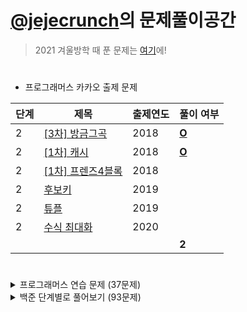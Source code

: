 # [@jejecrunch](https://github.com/jejecrunch)의 문제풀이공간

> 2021 겨울방학 때 푼 문제는 [여기](https://github.com/jejecrunch/2021-winter-kakao/blob/main/jejecrunch)에!

#

-   프로그래머스 카카오 출제 문제

| 단계 | 제목                                                                          | 출제연도 | 풀이 여부                                                                               |
| ---- | ----------------------------------------------------------------------------- | -------- | --------------------------------------------------------------------------------------- |
| 2    | [[3차] 방금그곡](https://programmers.co.kr/learn/courses/30/lessons/17684)    | 2018     | [**O**](https://github.com/jejecrunch/2022/blob/main/jejecrunch/programmers/17684.java) |
| 2    | [[1차] 캐시](https://programmers.co.kr/learn/courses/30/lessons/17680)        | 2018     | [**O**](https://github.com/jejecrunch/2022/blob/main/jejecrunch/programmers/17680.java) |
| 2    | [[1차] 프렌즈4블록](https://programmers.co.kr/learn/courses/30/lessons/17684) | 2018     |                                                                                         |
| 2    | [후보키](https://programmers.co.kr/learn/courses/30/lessons/17684)            | 2019     |                                                                                         |
| 2    | [튜플](https://programmers.co.kr/learn/courses/30/lessons/17684)              | 2019     |                                                                                         |
| 2    | [수식 최대화](https://programmers.co.kr/learn/courses/30/lessons/17684)       | 2020     |                                                                                         |
|      |                                                                               |          | **2**                                                                                   |

#

<details>
<summary>프로그래머스 연습 문제 (37문제)</summary>
<div markdown="1">

| 카테고리 | 제목                                                                                     | 풀이 여부                                                                               |
| -------- | ---------------------------------------------------------------------------------------- | --------------------------------------------------------------------------------------- |
|          | [직사각형 별찍기](https://programmers.co.kr/learn/courses/30/lessons/12969)              | [**O**](https://github.com/jejecrunch/2022/blob/main/jejecrunch/programmers/12969.js)   |
|          | [x만큼 간격이 있는 n개의 숫자](https://programmers.co.kr/learn/courses/30/lessons/12954) | [**O**](https://github.com/jejecrunch/2022/blob/main/jejecrunch/programmers/12954.js)   |
|          | [행렬의 덧셈](https://programmers.co.kr/learn/courses/30/lessons/12950)                  | [**O**](https://github.com/jejecrunch/2022/blob/main/jejecrunch/programmers/12950.java) |
|          | [핸드폰 번호 가리기](https://programmers.co.kr/learn/courses/30/lessons/12948)           | [**O**](https://github.com/jejecrunch/2022/blob/main/jejecrunch/programmers/12948.js)   |
|          | [하샤드 수](https://programmers.co.kr/learn/courses/30/lessons/12947)                    | [**O**](https://github.com/jejecrunch/2022/blob/main/jejecrunch/programmers/12947.js)   |
|          | [평균 구하기](https://programmers.co.kr/learn/courses/30/lessons/12944)                  | [**O**](https://github.com/jejecrunch/2022/blob/main/jejecrunch/programmers/12944.js)   |
|          | [콜라츠 추측](https://programmers.co.kr/learn/courses/30/lessons/12943)                  | [**O**](https://github.com/jejecrunch/2022/blob/main/jejecrunch/programmers/12943.js)   |
|          | [최대공약수와 최소공배수](https://programmers.co.kr/learn/courses/30/lessons/12940)      | [**O**](https://github.com/jejecrunch/2022/blob/main/jejecrunch/programmers/12940.js)   |
|          | [짝수와 홀수](https://programmers.co.kr/learn/courses/30/lessons/12937)                  | [**O**](https://github.com/jejecrunch/2022/blob/main/jejecrunch/programmers/12937.js)   |
|          | [제일 작은 수 제거하기](https://programmers.co.kr/learn/courses/30/lessons/12935)        | [**O**](https://github.com/jejecrunch/2022/blob/main/jejecrunch/programmers/12935.js)   |
|          | [정수 제곱근 판별](https://programmers.co.kr/learn/courses/30/lessons/12934)             | [**O**](https://github.com/jejecrunch/2022/blob/main/jejecrunch/programmers/12934.js)   |
|          | [정수 내림차순으로 배치하기](https://programmers.co.kr/learn/courses/30/lessons/12933)   | [**O**](https://github.com/jejecrunch/2022/blob/main/jejecrunch/programmers/12933.js)   |
|          | [자연수 뒤집어 배열로 만들기](https://programmers.co.kr/learn/courses/30/lessons/12932)  | [**O**](https://github.com/jejecrunch/2022/blob/main/jejecrunch/programmers/12932.js)   |
|          | [자릿수 더하기](https://programmers.co.kr/learn/courses/30/lessons/12931)                | [**O**](https://github.com/jejecrunch/2022/blob/main/jejecrunch/programmers/12931.js)   |
|          | [이상한 문자 만들기](https://programmers.co.kr/learn/courses/30/lessons/12930)           | [**O**](https://github.com/jejecrunch/2022/blob/main/jejecrunch/programmers/12930.js)   |
|          | [약수의 합](https://programmers.co.kr/learn/courses/30/lessons/12928)                    | [**O**](https://github.com/jejecrunch/2022/blob/main/jejecrunch/programmers/12928.js)   |
|          | [시저 암호](https://programmers.co.kr/learn/courses/30/lessons/12926)                    | [**O**](https://github.com/jejecrunch/2022/blob/main/jejecrunch/programmers/12926.js)   |
|          | [문자열을 정수로 바꾸기](https://programmers.co.kr/learn/courses/30/lessons/12925)       | [**O**](https://github.com/jejecrunch/2022/blob/main/jejecrunch/programmers/12925.js)   |
|          | [수박수박수박수박수박수?](https://programmers.co.kr/learn/courses/30/lessons/12922)      | [**O**](https://github.com/jejecrunch/2022/blob/main/jejecrunch/programmers/12922.js)   |
|          | [소수 찾기](https://programmers.co.kr/learn/courses/30/lessons/12921)                    | [**O**](https://github.com/jejecrunch/2022/blob/main/jejecrunch/programmers/12921.js)   |
|          | [서울에서 김서방 찾기](https://programmers.co.kr/learn/courses/30/lessons/12919)         | [**O**](https://github.com/jejecrunch/2022/blob/main/jejecrunch/programmers/12919.js)   |
|          | [문자열 다루기 기본](https://programmers.co.kr/learn/courses/30/lessons/12918)           | [**O**](https://github.com/jejecrunch/2022/blob/main/jejecrunch/programmers/12918.js)   |
|          | [문자열 내림차순으로 배치하기](https://programmers.co.kr/learn/courses/30/lessons/12917) | [**O**](https://github.com/jejecrunch/2022/blob/main/jejecrunch/programmers/12917.js)   |
|          | [문자열 내 p와 y의 개수](https://programmers.co.kr/learn/courses/30/lessons/12916)       | [**O**](https://github.com/jejecrunch/2022/blob/main/jejecrunch/programmers/12916.js)   |
|          | [문자열 내 마음대로 정렬하기](https://programmers.co.kr/learn/courses/30/lessons/12915)  | [**O**](https://github.com/jejecrunch/2022/blob/main/jejecrunch/programmers/12915.js)   |
|          | [두 정수 사이의 합](https://programmers.co.kr/learn/courses/30/lessons/12912)            | [**O**](https://github.com/jejecrunch/2022/blob/main/jejecrunch/programmers/12912.js)   |
|          | [나누어 떨어지는 숫자 배열](https://programmers.co.kr/learn/courses/30/lessons/12910)    | [**O**](https://github.com/jejecrunch/2022/blob/main/jejecrunch/programmers/12910.js)   |
|          | [같은 숫자는 싫어](https://programmers.co.kr/learn/courses/30/lessons/12906)             | [**O**](https://github.com/jejecrunch/2022/blob/main/jejecrunch/programmers/12906.js)   |
|          | [가운데 글자 가져오기](https://programmers.co.kr/learn/courses/30/lessons/12903)         | [**O**](https://github.com/jejecrunch/2022/blob/main/jejecrunch/programmers/12903.js)   |
|          | [부족한 금액 계산하기](https://programmers.co.kr/learn/courses/30/lessons/82612)         | [**O**](https://github.com/jejecrunch/2022/blob/main/jejecrunch/programmers/82612.js)   |
|          | [나머지가 1이 되는 수 찾기](https://programmers.co.kr/learn/courses/30/lessons/87389)    | [**O**](https://github.com/jejecrunch/2022/blob/main/jejecrunch/programmers/87389.js)   |
|          | [줄 서는 방법](https://programmers.co.kr/learn/courses/30/lessons/12936)                 | [**O**](https://github.com/jejecrunch/2022/blob/main/jejecrunch/programmers/12936.java) |
|          | [야근 지수](https://programmers.co.kr/learn/courses/30/lessons/12927)                    | [**O**](https://github.com/jejecrunch/2022/blob/main/jejecrunch/programmers/12927.java) |
|          | [멀리 뛰기](https://programmers.co.kr/learn/courses/30/lessons/12914)                    | [**O**](https://github.com/jejecrunch/2022/blob/main/jejecrunch/programmers/12914.java) |
|          | [이중 우선순위 큐](https://programmers.co.kr/learn/courses/30/lessons/42628)             | [**O**](https://github.com/jejecrunch/2022/blob/main/jejecrunch/programmers/42628.java) |
|          | [2 x n 타일링](https://programmers.co.kr/learn/courses/30/lessons/12900)                 | [**O**](https://github.com/jejecrunch/2022/blob/main/jejecrunch/programmers/12900.java) |
| 힙       | [더 맵게](https://programmers.co.kr/learn/courses/30/lessons/42626)                      | [**O**](https://github.com/jejecrunch/2022/blob/main/jejecrunch/programmers/42626.java) |

</div>
</details>

<details>
<summary>백준 단계별로 풀어보기 (93문제)</summary>
<div markdown="1">

| 카테고리 | 제목                                                                            | 풀이 여부                                                                                                 |
| -------- | ------------------------------------------------------------------------------- | --------------------------------------------------------------------------------------------------------- |
|          | [엄청난 부자2](https://www.acmicpc.net/problem/1271)                            | [**O**](https://github.com/jejecrunch/2022/blob/main/jejecrunch/BAEKJOON/SuperRich2_1271.java)            |
|          | [16진수](https://www.acmicpc.net/problem/1550)                                  | [**O**](https://github.com/jejecrunch/2022/blob/main/jejecrunch/BAEKJOON/Hexadecimal_1550.java)           |
|          | [긴자리 계산](https://www.acmicpc.net/problem/2338)                             | [**O**](https://github.com/jejecrunch/2022/blob/main/jejecrunch/BAEKJOON/LongDigitClaculation_2338.java)  |
|          | [검증수](https://www.acmicpc.net/problem/2475)                                  | [**O**](https://github.com/jejecrunch/2022/blob/main/jejecrunch/BAEKJOON/NumberOfVerifications_2475.java) |
|          | [파티가 끝나고 난 뒤](https://www.acmicpc.net/problem/2845)                     | [**O**](https://github.com/jejecrunch/2022/blob/main/jejecrunch/BAEKJOON/AfterParty_2845.java)            |
|          | [저작권](https://www.acmicpc.net/problem/2914)                                  | [**O**](https://github.com/jejecrunch/2022/blob/main/jejecrunch/BAEKJOON/Copyright_2914.java)             |
|          | [킹, 퀸, 룩, 비숍, 나이트, 폰](https://www.acmicpc.net/problem/3003)            | [**O**](https://github.com/jejecrunch/2022/blob/main/jejecrunch/BAEKJOON/KQLBNP_3003.java)                |
|          | [R2](https://www.acmicpc.net/problem/3046)                                      | [**O**](https://github.com/jejecrunch/2022/blob/main/jejecrunch/BAEKJOON/R2_3046.java)                    |
|          | [웰컴](https://www.acmicpc.net/problem/5337)                                    | [**O**](https://github.com/jejecrunch/2022/blob/main/jejecrunch/BAEKJOON/Welcome_5337.java)               |
|          | [마이크로소프트 로고](https://www.acmicpc.net/problem/5338)                     | [**O**](https://github.com/jejecrunch/2022/blob/main/jejecrunch/BAEKJOON/MicrosoftLogo_5338.java)         |
|          | [콜센터](https://www.acmicpc.net/problem/5339)                                  | [**O**](https://github.com/jejecrunch/2022/blob/main/jejecrunch/BAEKJOON/CallCenter_5339.java)            |
|          | [카드 게임](https://www.acmicpc.net/problem/5522)                               | [**O**](https://github.com/jejecrunch/2022/blob/main/jejecrunch/BAEKJOON/CardGame_5522.java)              |
|          | [심부름 가는 길](https://www.acmicpc.net/problem/5554)                          | [**O**](https://github.com/jejecrunch/2022/blob/main/jejecrunch/BAEKJOON/Errand_5554.java)                |
|          | [Next in line](https://www.acmicpc.net/problem/6749)                            | [**O**](https://github.com/jejecrunch/2022/blob/main/jejecrunch/BAEKJOON/NextInLine_6749.java)            |
|          | [Plane](https://www.acmicpc.net/problem/8370)                                   | [**O**](https://github.com/jejecrunch/2022/blob/main/jejecrunch/BAEKJOON/Plane_8370.java)                 |
|          | [Julka](https://www.acmicpc.net/problem/8437)                                   | [**O**](https://github.com/jejecrunch/2022/blob/main/jejecrunch/BAEKJOON/Julka_8437.java)                 |
|          | [Zadanie próbne 2](https://www.acmicpc.net/problem/8871)                        | [**O**](https://github.com/jejecrunch/2022/blob/main/jejecrunch/BAEKJOON/ZadanieProbne2_8871.java)        |
|          | [스타워즈 로고](https://www.acmicpc.net/problem/9653)                           | [**O**](https://github.com/jejecrunch/2022/blob/main/jejecrunch/BAEKJOON/StarwarsLogo_9653.java)          |
|          | [나부 함대 데이터](https://www.acmicpc.net/problem/9654)                        | [**O**](https://github.com/jejecrunch/2022/blob/main/jejecrunch/BAEKJOON/NabuPlanet_9654.java)            |
|          | [NFC West vs North](https://www.acmicpc.net/problem/10170)                      | [**O**](https://github.com/jejecrunch/2022/blob/main/jejecrunch/BAEKJOON/NFCWestvsNorth_10170.java)       |
|          | [오늘 날짜](https://www.acmicpc.net/problem/10699)                              | [**O**](https://github.com/jejecrunch/2022/blob/main/jejecrunch/BAEKJOON/Today_10699.java)                |
|          | [한글 2](https://www.acmicpc.net/problem/11283)                                 | [**O**](https://github.com/jejecrunch/2022/blob/main/jejecrunch/BAEKJOON/Hangul2_11283.java)              |
|          | [꼬마 정민](https://www.acmicpc.net/problem/11382)                              | [**O**](https://github.com/jejecrunch/2022/blob/main/jejecrunch/BAEKJOON/BoyJM_11382.java)                |
|          | [고려대는 사랑입니다](https://www.acmicpc.net/problem/11942)                    | [**O**](https://github.com/jejecrunch/2022/blob/main/jejecrunch/BAEKJOON/KUniv_11942.java)                |
|          | [큰 수 곱셈](https://www.acmicpc.net/problem/13277)                             | [**O**](https://github.com/jejecrunch/2022/blob/main/jejecrunch/BAEKJOON/BigNumberBy_13277.java)          |
|          | [와이버스 부릉부릉](https://www.acmicpc.net/problem/14645)                      | [**O**](https://github.com/jejecrunch/2022/blob/main/jejecrunch/BAEKJOON/YBus_14645.java)                 |
|          | [나는 행복합니다~](https://www.acmicpc.net/problem/14652)                       | [**O**](https://github.com/jejecrunch/2022/blob/main/jejecrunch/BAEKJOON/IamHappy_14652.java)             |
|          | [큰 수 (BIG)](https://www.acmicpc.net/problem/14928)                            | [**O**](https://github.com/jejecrunch/2022/blob/main/jejecrunch/BAEKJOON/BigNumber_14928_.java)           |
|          | [Vera and Outfits](https://www.acmicpc.net/problem/15439)                       | [**O**](https://github.com/jejecrunch/2022/blob/main/jejecrunch/BAEKJOON/VeraAndOutfits_15439.java)       |
|          | [조별과제를 하려는데 조장이 사라졌다](https://www.acmicpc.net/problem/15727)    | [**O**](https://github.com/jejecrunch/2022/blob/main/jejecrunch/BAEKJOON/DisapearLeader_15727.java)       |
|          | [나는 누구인가](https://www.acmicpc.net/problem/15733)                          | [**O**](https://github.com/jejecrunch/2022/blob/main/jejecrunch/BAEKJOON/WhoAmI_15733.java)               |
|          | [A+B - 9](https://www.acmicpc.net/problem/15740)                                | [**O**](https://github.com/jejecrunch/2022/blob/main/jejecrunch/BAEKJOON/APlusB9_15740.java)              |
|          | [수학은 체육과목 입니다](https://www.acmicpc.net/problem/15894)                 | [**O**](https://github.com/jejecrunch/2022/blob/main/jejecrunch/BAEKJOON/MathIsSports_15894.java)         |
|          | [새로운 시작](https://www.acmicpc.net/problem/15962)                            | [**O**](https://github.com/jejecrunch/2022/blob/main/jejecrunch/BAEKJOON/NewStart_15962.java)             |
|          | [이상한 기호](https://www.acmicpc.net/problem/15964)                            | [**O**](https://github.com/jejecrunch/2022/blob/main/jejecrunch/BAEKJOON/StrangeEmoji_15964.java)         |
|          | [오늘의 날짜는?](https://www.acmicpc.net/problem/16170)                         | [**O**](https://github.com/jejecrunch/2022/blob/main/jejecrunch/BAEKJOON/TodayDate_161700.java)           |
|          | [홍익대학교](https://www.acmicpc.net/problem/16394)                             | [**O**](https://github.com/jejecrunch/2022/blob/main/jejecrunch/BAEKJOON/HongikUniv_16394.java)           |
|          | [제리와 톰](https://www.acmicpc.net/problem/16430)                              | [**O**](https://github.com/jejecrunch/2022/blob/main/jejecrunch/BAEKJOON/JerryAndTom_16430.java)          |
|          | [달달함이 넘쳐흘러](https://www.acmicpc.net/problem/17256)                      | [**O**](https://github.com/jejecrunch/2022/blob/main/jejecrunch/BAEKJOON/MuchSweet_17256.java)            |
|          | [엔드게임 스포일러](https://www.acmicpc.net/problem/17295)                      | [**O**](https://github.com/jejecrunch/2022/blob/main/jejecrunch/BAEKJOON/EndgameSpoiler_17295.java)       |
|          | [스타후르츠](https://www.acmicpc.net/problem/17496)                             | [**O**](https://github.com/jejecrunch/2022/blob/main/jejecrunch/BAEKJOON/StarFruits_17496.java)           |
|          | [Арифметическая магия](https://www.acmicpc.net/problem/18906)                   | [**O**](https://github.com/jejecrunch/2022/blob/main/jejecrunch/BAEKJOON/Artithmetic_18096.java)          |
|          | [Rats](https://www.acmicpc.net/problem/18301)                                   | [**O**](https://github.com/jejecrunch/2022/blob/main/jejecrunch/BAEKJOON/Rats_18301.java)                 |
|          | [Site Score](https://www.acmicpc.net/problem/20254)                             | [**O**](https://github.com/jejecrunch/2022/blob/main/jejecrunch/BAEKJOON/SiteScore_20254.java)            |
|          | [세금](https://www.acmicpc.net/problem/20492)                                   | [**O**](https://github.com/jejecrunch/2022/blob/main/jejecrunch/BAEKJOON/Tax_20492.java)                  |
|          | [Bottle Return](https://www.acmicpc.net/problem/21300)                          | [**O**](https://github.com/jejecrunch/2022/blob/main/jejecrunch/BAEKJOON/BottleReturn_21300.java)         |
|          | [Multiply](https://www.acmicpc.net/problem/22193)                               | [**O**](https://github.com/jejecrunch/2022/blob/main/jejecrunch/BAEKJOON/Multyply_22193.java)             |
|          | [The World Responds](https://www.acmicpc.net/problem/23234)                     | [**O**](https://github.com/jejecrunch/2022/blob/main/jejecrunch/BAEKJOON/TheWorldResponds_23234.java)     |
|          | [余り (Remainder)](https://www.acmicpc.net/problem/24078)                       | [**O**](https://github.com/jejecrunch/2022/blob/main/jejecrunch/BAEKJOON/Amari_24078.java)                |
|          | [立方体 (Cube)](https://www.acmicpc.net/problem/24082)                          | [**O**](https://github.com/jejecrunch/2022/blob/main/jejecrunch/BAEKJOON/Riltupoutai_24082.java)          |
|          | [身長 (Height)](https://www.acmicpc.net/problem/24086)                          | [**O**](https://github.com/jejecrunch/2022/blob/main/jejecrunch/BAEKJOON/Shinchou_24086.java)             |
|          | [Affischutskicket](https://www.acmicpc.net/problem/24183)                       | [**O**](https://github.com/jejecrunch/2022/blob/main/jejecrunch/BAEKJOON/Affischutskicket_24183.java)     |
|          | [Double Crypt 1](https://www.acmicpc.net/problem/24218)                         |                                                                                                           |
|          | [알고리즘 수업 - 알고리즘의 수행 시간 1](https://www.acmicpc.net/problem/24262) | [**O**](https://github.com/jejecrunch/2022/blob/main/jejecrunch/BAEKJOON/AlgorhythmTime1_24262.java)      |
|          | [РАВЕНСТВО](https://www.acmicpc.net/problem/24309)                              | [**O**](https://github.com/jejecrunch/2022/blob/main/jejecrunch/BAEKJOON/РАВЕНСТВО_24309.java)            |
|          | [Cupcake Party](https://www.acmicpc.net/problem/24568)                          | [**O**](https://github.com/jejecrunch/2022/blob/main/jejecrunch/BAEKJOON/CupcakeParty_24568.java)         |
|          | [TV 크기](https://www.acmicpc.net/problem/1297)                                 | [**O**](https://github.com/jejecrunch/2022/blob/main/jejecrunch/BAEKJOON/TVSize_1297.java)                |
|          | [사파리월드](https://www.acmicpc.net/problem/2420)                              | [**O**](https://github.com/jejecrunch/2022/blob/main/jejecrunch/BAEKJOON/Safariworld_2420.java)           |
|          | [인공지능 시계](https://www.acmicpc.net/problem/2530)                           | [**O**](https://github.com/jejecrunch/2022/blob/main/jejecrunch/BAEKJOON/AIClock_2530.java)               |
|          | [세수정렬](https://www.acmicpc.net/problem/2752)                                | [**O**](https://github.com/jejecrunch/2022/blob/main/jejecrunch/BAEKJOON/ThreeNumbersSort_2752.java)      |
|          | [체스판 조각](https://www.acmicpc.net/problem/3004)                             | [**O**](https://github.com/jejecrunch/2022/blob/main/jejecrunch/BAEKJOON/PieceOfChess_3004.java)          |
|          | [AFC 윔블던](https://www.acmicpc.net/problem/4299)                              | [**O**](https://github.com/jejecrunch/2022/blob/main/jejecrunch/BAEKJOON/AFCWhimbledon_4299.java)         |
|          | [방학 숙제](https://www.acmicpc.net/problem/4299)                               | [**O**](https://github.com/jejecrunch/2022/blob/main/jejecrunch/BAEKJOON/VacationWork_4299.java)          |
|          | [상근날드](https://www.acmicpc.net/problem/5543)                                | [**O**](https://github.com/jejecrunch/2022/blob/main/jejecrunch/BAEKJOON/SGNard_5543.java)                |
|          | [A/B - 2](https://www.acmicpc.net/problem/15792)                                | [**O**](https://github.com/jejecrunch/2022/blob/main/jejecrunch/BAEKJOON/ADivideB2_15792.java)            |
|          | [타임 카드](https://www.acmicpc.net/problem/5575)                               | [**O**](https://github.com/jejecrunch/2022/blob/main/jejecrunch/BAEKJOON/TimeCard_5575.java)              |
|          | [시험 점수](https://www.acmicpc.net/problem/5596)                               | [**O**](https://github.com/jejecrunch/2022/blob/main/jejecrunch/BAEKJOON/TestScore_5596.java)             |
|          | [17배](https://www.acmicpc.net/problem/5893)                                    | [**O**](https://github.com/jejecrunch/2022/blob/main/jejecrunch/BAEKJOON/Multiply17_5893.java)            |
|          | [Contest Timing](https://www.acmicpc.net/problem/5928)                          | [**O**](https://github.com/jejecrunch/2022/blob/main/jejecrunch/BAEKJOON/ContestTiming_5928.java)         |
|          | [Speed fines are not fine!](https://www.acmicpc.net/problem/6763)               | [**O**](https://github.com/jejecrunch/2022/blob/main/jejecrunch/BAEKJOON/SpeedFinesAreNotFine_6763.java)  |
|          | [Sounds fishy!](https://www.acmicpc.net/problem/6764)                           | [**O**](https://github.com/jejecrunch/2022/blob/main/jejecrunch/BAEKJOON/SoundsFishy_6764.java)           |
|          | [Which Alien?](https://www.acmicpc.net/problem/6778)                            | [**O**](https://github.com/jejecrunch/2022/blob/main/jejecrunch/BAEKJOON/WhichAlien_6778.java)            |
|          | [ISBN](https://www.acmicpc.net/problem/6810)                                    | [**O**](https://github.com/jejecrunch/2022/blob/main/jejecrunch/BAEKJOON/ISBN_6810.java)                  |
|          | [Tabliczka](https://www.acmicpc.net/problem/8674)                               | [**O**](https://github.com/jejecrunch/2022/blob/main/jejecrunch/BAEKJOON/Tabliczka_8674.java)             |
|          | [Koszykarz](https://www.acmicpc.net/problem/8710)                               | [**O**](https://github.com/jejecrunch/2022/blob/main/jejecrunch/BAEKJOON/Koszykarz_8710.java)             |
|          | [Bałwanek](https://www.acmicpc.net/problem/8718)                                | [**O**](https://github.com/jejecrunch/2022/blob/main/jejecrunch/BAEKJOON/Balwanek_8718.java)              |
|          | [Patyki](https://www.acmicpc.net/problem/8723)                                  | [**O**](https://github.com/jejecrunch/2022/blob/main/jejecrunch/BAEKJOON/Patyki_8723.java)                |
|          | [삼각형 외우기](https://www.acmicpc.net/problem/10101)                          | [**O**](https://github.com/jejecrunch/2022/blob/main/jejecrunch/BAEKJOON/MemorizeTriangle_10101.java)     |
|          | [과자](https://www.acmicpc.net/problem/10156)                                   | [**O**](https://github.com/jejecrunch/2022/blob/main/jejecrunch/BAEKJOON/Snack_10156.java)                |
|          | [전자레인지](https://www.acmicpc.net/problem/10162)                             | [**O**](https://github.com/jejecrunch/2022/blob/main/jejecrunch/BAEKJOON/Microwave.java)                  |
|          | [수도 요금](https://www.acmicpc.net/problem/10707)                              | [**O**](https://github.com/jejecrunch/2022/blob/main/jejecrunch/BAEKJOON/WaterBill_10707.java)            |
|          | [특별한 날](https://www.acmicpc.net/problem/10768)                              | [**O**](https://github.com/jejecrunch/2022/blob/main/jejecrunch/BAEKJOON/SpecialDay_10768.java)           |
|          | [10부제](https://www.acmicpc.net/problem/10797)                                 | [**O**](https://github.com/jejecrunch/2022/blob/main/jejecrunch/BAEKJOON/TenSeido_10797.java)             |
|          | [한글](https://www.acmicpc.net/problem/11282)                                   | [**O**](https://github.com/jejecrunch/2022/blob/main/jejecrunch/BAEKJOON/Hangul_11282.java)               |
|          | [Identifying tea](https://www.acmicpc.net/problem/11549)                        | [**O**](https://github.com/jejecrunch/2022/blob/main/jejecrunch/BAEKJOON/IdentifyingTea_11549.java)       |
|          | [파일 옮기기](https://www.acmicpc.net/problem/11943)                            | [**O**](https://github.com/jejecrunch/2022/blob/main/jejecrunch/BAEKJOON/MoveFile_11943.java)             |
|          | [과목선택](https://www.acmicpc.net/problem/11948)                               | [**O**](https://github.com/jejecrunch/2022/blob/main/jejecrunch/BAEKJOON/SelectSubject_11948.java)        |
|          | [Do Not Touch Anything](https://www.acmicpc.net/problem/13136)                  | [**O**](https://github.com/jejecrunch/2022/blob/main/jejecrunch/BAEKJOON/DoNotTouchAnything_13136.java)   |
|          | [Andando no tempo](https://www.acmicpc.net/problem/13580)                       | [**O**](https://github.com/jejecrunch/2022/blob/main/jejecrunch/BAEKJOON/AndandoNoTempo_13580.java)       |
|          | [Tri-du](https://www.acmicpc.net/problem/13580)                                 | [**O**](https://github.com/jejecrunch/2022/blob/main/jejecrunch/BAEKJOON/Tridu_13580.java)                |
|          | [팀 나누기](https://www.acmicpc.net/problem/13866)                              | [**O**](https://github.com/jejecrunch/2022/blob/main/jejecrunch/BAEKJOON/SplitTeam_13866.java)            |
|          | [Equality](https://www.acmicpc.net/problem/13985)                               | [**O**](https://github.com/jejecrunch/2022/blob/main/jejecrunch/BAEKJOON/Equality_13985.java)             |
|          | [Tournament Selction](https://www.acmicpc.net/problem/14038)                    | [**O**](https://github.com/jejecrunch/2022/blob/main/jejecrunch/BAEKJOON/TournamentSelection_14038.java)  |
| 백트래킹 | [연산자 끼워넣기](https://www.acmicpc.net/problem/14888)                        |                                                                                                           |
| 백트래킹 | [스타트와 링크](https://www.acmicpc.net/problem/14889)                          |                                                                                                           |
| 수학     | [피보나치 수 3](https://www.acmicpc.net/problem/2749)                           | [**O**](https://github.com/jejecrunch/2022/blob/main/jejecrunch/BAEKJOON/Fibonacci3_2749.java)            |

</div>
</details>
